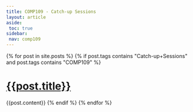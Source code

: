 ```yaml
---
title: COMP109 - Catch-up Sessions
layout: article
aside:
 toc: true
sidebar:
 nav: comp109
---
```

{% for post in site.posts %}
{% if post.tags contains "Catch-up+Sessions" and post.tags contains "COMP109" %}
# [{{post.title}}]({{site.baseurl}}{{post.url}})
{{post.content}}
{% endif %}
{% endfor %}
